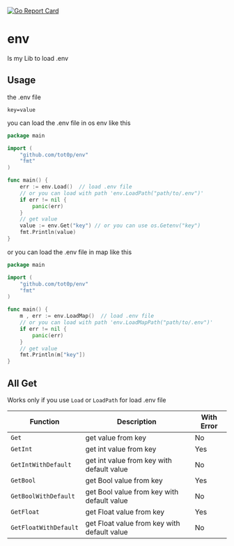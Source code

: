 [![Go Report Card](https://goreportcard.com/badge/github.com/tot0p/env)](https://goreportcard.com/report/github.com/tot0p/env)
# env

Is my Lib to load .env

## Usage

the .env file

```env
key=value
```

you can load the .env file in os env like this

```go
package main

import (
	"github.com/tot0p/env"
	"fmt"
)

func main() {
    err := env.Load()  // load .env file
	// or you can load with path 'env.LoadPath("path/to/.env")'
	if err != nil {
        panic(err)
    }
	// get value
	value := env.Get("key") // or you can use os.Getenv("key")
	fmt.Println(value)
}
```

or you can load the .env file in map like this

```go
package main

import (
	"github.com/tot0p/env"
	"fmt"
)

func main() {
    m , err := env.LoadMap()  // load .env file
	// or you can load with path 'env.LoadMapPath("path/to/.env")'
	if err != nil {
        panic(err)
    }
	// get value
	fmt.Println(m["key"])
}
```


## All Get

Works only if you use `Load` or `LoadPath` for load .env file

| Function              | Description                                 | With Error |
|-----------------------|---------------------------------------------|------------|
| `Get`                 | get value from key                          | No         |
| `GetInt`              | get int value from key                      | Yes        |
| `GetIntWithDefault`   | get int value from key with default value   | No         |
| `GetBool`             | get Bool value from key                     | Yes        |
| `GetBoolWithDefault`  | get Bool value from key with default value  | No         |
| `GetFloat`            | get Float value from key                    | Yes        |
| `GetFloatWithDefault` | get Float value from key with default value | No         |

